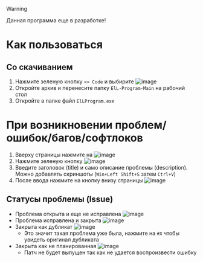 > [!WARNING]
> Данная программа еще в разработке!

# Как пользоваться
## Со скачиванием

1. Нажмите зеленую кнопку `<> Code` и выбирите ![image](https://github.com/user-attachments/assets/d5183243-42a2-4dc0-814d-dd5be8b8c25e)
2. Откройте архив и перенесите папку `ElL-Program-Main` на рабочий стол
3. Откройте в папке файл `ElLProgram.exe`

# При возникновении проблем/ошибок/багов/софтлоков

1. Вверху страницы нажмите на ![image](https://github.com/user-attachments/assets/e9116942-d396-4430-9506-84559674d5fc)
2. Нажмите зеленую кнопку ![image](https://github.com/user-attachments/assets/dddbb810-fb6e-404d-9634-94d59f4ec79d)
3. Введите заголовок (title) и само описание проблемы (description). Можно добавлять скриншоты (`Win+Left Shift+S` затем `Ctrl+V`)
4. После ввода нажмите на кнопку внизу страницы ![image](https://github.com/user-attachments/assets/5a9a313d-36c1-4e29-9c3b-940865fcee48)

## Статусы проблемы (Issue)

- Проблема открыта и еще не исправлена ![image](https://github.com/user-attachments/assets/3a1cb921-22f5-4922-9a3b-c0fb2a8c2ca5)
- Проблема исправлена и закрыта ![image](https://github.com/user-attachments/assets/e26e379b-6aa5-406a-b914-9eb7b7bb8c0d)
- Закрыта как дубликат ![image](https://github.com/user-attachments/assets/1a4f1fdc-b04c-4fa9-87df-68c9546f08b4)
  - Это значит такая проблема уже была, нажмите на `#X` чтобы увидеть оригинал дубликата
- Закрыта как не планированная ![image](https://github.com/user-attachments/assets/2985f9aa-cd05-4223-842d-a69aae76e2db)
  - Патч не будет выпущен так как не удается воспроизвести ошибку

